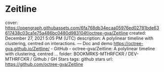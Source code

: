 # Zeitline

cover: https://opengraph.githubassets.com/6fa768db34ecaa05976ed02781bde63617438c03ca1e75a486bc0480d983104f/octree-gva/Zeitline
created: December 27, 2021 5:05 PM (UTC)
description: A polylinear timeline with clustering, centred on interactions. — Doc and demo https://octree-gva.github.io/Zeitline/ - GitHub - octree-gva/Zeitline: A polylinear timeline with clustering, centred ...
folder: BOOKMRKS-MTHRFCKR / DEV-MTHRFCKR / Github / GH Stars
tags: github stars
url: https://github.com/octree-gva/Zeitline